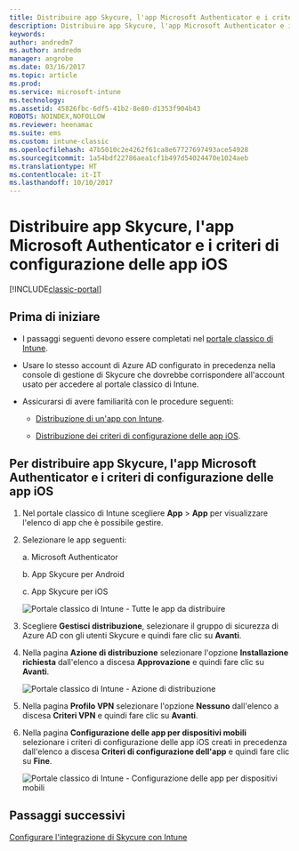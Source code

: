 ```yaml
---
title: Distribuire app Skycure, l'app Microsoft Authenticator e i criteri di configurazione delle app iOS
description: Distribuire app Skycure, l'app Microsoft Authenticator e i criteri di configurazione iOS nel portale classico di Intune.
keywords: 
author: andredm7
ms.author: andredm
manager: angrobe
ms.date: 03/16/2017
ms.topic: article
ms.prod: 
ms.service: microsoft-intune
ms.technology: 
ms.assetid: 45826fbc-6df5-41b2-8e80-d1353f904b43
ROBOTS: NOINDEX,NOFOLLOW
ms.reviewer: heenamac
ms.suite: ems
ms.custom: intune-classic
ms.openlocfilehash: 47b5010c2e4262f61ca8e67727697493ace54928
ms.sourcegitcommit: 1a54bdf22786aea1cf1b497d54024470e1024aeb
ms.translationtype: HT
ms.contentlocale: it-IT
ms.lasthandoff: 10/10/2017
---
```

# <a name="deploy-skycure-apps-microsoft-authenticator-app-and-ios-app-configuration-policy"></a>Distribuire app Skycure, l'app Microsoft Authenticator e i criteri di configurazione delle app iOS

[!INCLUDE[classic-portal](../includes/classic-portal.md)]

## <a name="before-you-begin"></a>Prima di iniziare

-   I passaggi seguenti devono essere completati nel [portale classico di Intune](https://manage.microsoft.com/).

-   Usare lo stesso account di Azure AD configurato in precedenza nella console di gestione di Skycure che dovrebbe corrispondere all'account usato per accedere al portale classico di Intune.

-   Assicurarsi di avere familiarità con le procedure seguenti:

    -   [Distribuzione di un'app con Intune](/intune-classic/deploy-use/deploy-apps-in-microsoft-intune).

    -   [Distribuzione dei criteri di configurazione delle app iOS](/intune-classic/deploy-use/configure-ios-apps-with-mobile-app-configuration-policies-in-microsoft-intune).

## <a name="to-deploy-skycure-apps-microsoft-authenticator-app-and-the-ios-app-configuration-policy"></a>Per distribuire app Skycure, l'app Microsoft Authenticator e i criteri di configurazione delle app iOS

1.  Nel portale classico di Intune scegliere **App** &gt; **App** per visualizzare l'elenco di app che è possibile gestire.

2.  Selezionare le app seguenti:

    a.  Microsoft Authenticator

    b.  App Skycure per Android

    c.  App Skycure per iOS

       ![Portale classico di Intune - Tutte le app da distribuire](../media/mtp/skycure-deploy-app-1.png)

3.  Scegliere **Gestisci distribuzione**, selezionare il gruppo di sicurezza di Azure AD con gli utenti Skycure e quindi fare clic su **Avanti**.

4.  Nella pagina **Azione di distribuzione** selezionare l'opzione **Installazione richiesta** dall'elenco a discesa **Approvazione** e quindi fare clic su **Avanti**.

    ![Portale classico di Intune - Azione di distribuzione](../media/mtp/skycure-deploy-app-2.png)

5.  Nella pagina **Profilo VPN** selezionare l'opzione **Nessuno** dall'elenco a discesa **Criteri VPN** e quindi fare clic su **Avanti**.

6.  Nella pagina **Configurazione delle app per dispositivi mobili** selezionare i criteri di configurazione delle app iOS creati in precedenza dall'elenco a discesa **Criteri di configurazione dell'app** e quindi fare clic su **Fine**.

    ![Portale classico di Intune - Configurazione delle app per dispositivi mobili](../media/mtp/skycure-deploy-app-3.png)

## <a name="next-steps"></a>Passaggi successivi

[Configurare l'integrazione di Skycure con Intune](/intune-classic/deploy-use/setup-the-skycure-integration-with-Intune)
